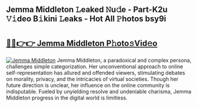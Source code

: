 ## Jemma Middleton 𝙻eaked 𝙽u𝚍e - Part-K2u 𝚅𝚒deo B𝚒kini 𝙻eaks - Hot All 𝙿hotos bsy9i

# <h2><a href="http://ld4100.urlbe.top/?page=Jemma+Middleton">🔗🔗👉👉 Jemma Middleton P𝚑oto𝚜Vid𝚎o</a></h2>

[![Jemma Middleton](https://i.imgur.com/eBuTRDB.gif)](http://ld4100.urlbe.top/?page=Jemma+Middleton)
Jemma Middleton, a paradoxical and complex persona, challenges simple categorization. Her unconventional approach to online self-representation has allured and offended viewers, stimulating debates on morality, privacy, and the intricacies of virtual societies. Though her future direction is unclear, her influence on the online community is indisputable. Fueled by unyielding resolve and undeniable charisma, Jemma Middleton progress in the digital world is limitless.
